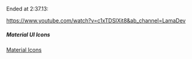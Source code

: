 Ended at 2:37.13:

https://www.youtube.com/watch?v=c1xTDSIXit8&ab_channel=LamaDev

##### Material UI Icons
[Material Icons](https://mui.com/components/material-icons/)



